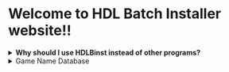 # Welcome to HDL Batch Installer website!!





<details>
  <summary> <b> Why should I use HDLBinst instead of other programs? </b> </summary>

> The idea behind this GUI consists on combining the strengths of each program that serves this same purpose.
>
> [Learn more here](./why_hdlbinst_is_better.html)

</details>

<details>
  <summary>Game Name Database </summary>

> Just like HDL Batch, this GUI will automatically search the Game Title for the PS2 ISO you're about to Install.
>
> the program has an Internal Database with `14346` Game Titles!
>
> however, you can use an external database Instead.
>
> when the program can't find the Game Title on the Database (or the Database is disabled) the name of the ISO file is assigned as the title Instead (without the extension)
>
> #### If you find a Game ID that isn´t registered in our database Open a new [__Database Update Request__](https://github.com/israpps/HDL-Batch-installer/issues/new?assignees=&labels=Database+issue&template=database-update-request.md&title=Database+update+Request)

  <details>
    <summary>Create Custom Database: </summary>


the sintax of the Database entry is:
```Bash
GAME_ID;GAMENAME
```
and the file must end with the line:
```
END_OF_DATABASE
```
the file should be named `gamename.DB`, and it must remain with the Program

a [copy of the internal database](https://github.com/israpps/HDL-Batch-installer/blob/main/Database/gamename.csv) is provided at this repo, (thanks to VTSTech and everyone that contributed to the game title list from PSX-Place)
  </details>
</details>
